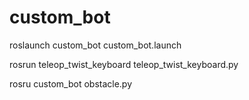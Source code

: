 # custom_bot


roslaunch custom_bot custom_bot.launch 

rosrun teleop_twist_keyboard teleop_twist_keyboard.py

rosru custom_bot obstacle.py
